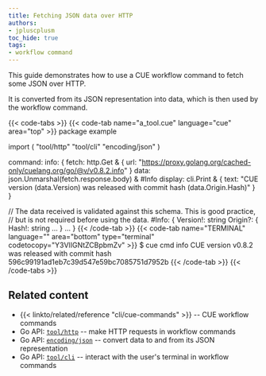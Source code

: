 ```yaml
---
title: Fetching JSON data over HTTP
authors:
- jpluscplusm
toc_hide: true
tags:
- workflow command
---
```


This guide demonstrates how to use a CUE workflow command to fetch some JSON over HTTP.

It is converted from its JSON representation into data,
which is then used by the workflow command.

{{< code-tabs >}}
{{< code-tab name="a_tool.cue" language="cue" area="top" >}}
package example

import (
	"tool/http"
	"tool/cli"
	"encoding/json"
)

command: info: {
	fetch: http.Get & {
		url: "https://proxy.golang.org/cached-only/cuelang.org/go/@v/v0.8.2.info"
	}
	data: json.Unmarshal(fetch.response.body) & #Info
	display: cli.Print & {
		text: "CUE version \(data.Version) was released with commit hash \(data.Origin.Hash)"
	}
}

// The data received is validated against this schema. This is good practice,
// but is not required before using the data.
#Info: {
	Version!: string
	Origin?: {
		Hash!: string
		...
	}
	...
}
{{< /code-tab >}}
{{< code-tab name="TERMINAL" language="" area="bottom" type="terminal" codetocopy="Y3VlIGNtZCBpbmZv" >}}
$ cue cmd info
CUE version v0.8.2 was released with commit hash 596c99191ad1eb7c39d547e59bc7085751d7952b
{{< /code-tab >}}
{{< /code-tabs >}}

## Related content

- {{< linkto/related/reference "cli/cue-commands" >}} -- CUE workflow commands
- Go API:
  [`tool/http`](https://pkg.go.dev/cuelang.org/go/pkg/tool/http#section-documentation) --
  make HTTP requests in workflow commands
- Go API:
  [`encoding/json`](https://pkg.go.dev/cuelang.org/go/pkg/encoding/json#section-documentation) --
  convert data to and from its JSON representation
- Go API:
  [`tool/cli`](https://pkg.go.dev/cuelang.org/go/pkg/tool/cli#section-documentation) --
  interact with the user's terminal in workflow commands

